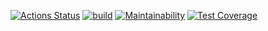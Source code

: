 [![Actions Status](https://github.com/sshvasi/fullstack-javascript-project-11/workflows/hexlet-check/badge.svg)](https://github.com/sshvasi/fullstack-javascript-project-11/actions)
[![build](https://github.com/sshvasi/fullstack-javascript-project-11/actions/workflows/build.yml/badge.svg)](https://github.com/sshvasi/fullstack-javascript-project-11/actions/workflows/build.yml)
[![Maintainability](https://api.codeclimate.com/v1/badges/b8a43bedd0ecb655bfc2/maintainability)](https://codeclimate.com/github/sshvasi/fullstack-javascript-project-11/maintainability)
[![Test Coverage](https://api.codeclimate.com/v1/badges/b8a43bedd0ecb655bfc2/test_coverage)](https://codeclimate.com/github/sshvasi/fullstack-javascript-project-11/test_coverage)
